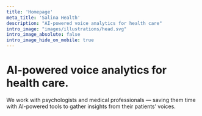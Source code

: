 ```yaml
---
title: 'Homepage'
meta_title: 'Salina Health'
description: "AI-powered voice analytics for health care"
intro_image: "images/illustrations/head.svg"
intro_image_absolute: false
intro_image_hide_on_mobile: true
---
```


# AI-powered voice analytics for health care.

We work with psychologists and medical professionals — saving them time with AI-powered tools to gather insights from their patients’ voices.